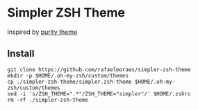 # Simpler ZSH Theme
Inspired by [purity theme](https://github.com/petermbenjamin/purity) 

## Install

```console
git clone https://github.com/rafaelmoraes/simpler-zsh-theme
mkdir -p $HOME/.oh-my-zsh/custom/themes
cp ./simpler-zsh-theme/simpler.zsh-theme $HOME/.oh-my-zsh/custom/themes
sed -i 's/ZSH_THEME=".*"/ZSH_THEME="simpler"/' $HOME/.zshrc
rm -rf ./simpler-zsh-theme
```

